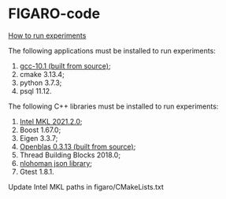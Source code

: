 # FIGARO-code

[How to run experiments](scripts/README.MD)

The following applications must be installed to run experiments:
1. [gcc-10.1 (built from source)](https://solarianprogrammer.com/2016/10/07/building-gcc-ubuntu-linux/);
2. cmake 3.13.4;
3. python 3.7.3;
4. psql 11.12.


The following C++ libraries must be installed to run experiments:
1. [Intel MKL 2021.2.0](https://software.intel.com/content/www/us/en/develop/tools/oneapi/base-toolkit/download.html?operatingsystem=linux&distributions=webdownload&options=offline);
2. Boost 1.67.0;
3. Eigen 3.3.7;
4. [Openblas 0.3.13 (built from source)](https://github.com/xianyi/OpenBLAS/releases);
5. Thread Building Blocks 2018.0;
6. [nlohoman json library](https://github.com/nlohmann/json);
7. Gtest 1.8.1.

Update Intel MKL paths in figaro/CMakeLists.txt

